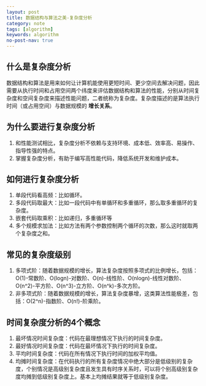 ```yaml
---
layout: post
title: 数据结构与算法之美-复杂度分析
category: note
tags: [algorithm]
keywords: algorithm
no-post-nav: true
---
```


## 什么是复杂度分析

数据结构和算法是用来如何让计算机能使用更短时间、更少空间去解决问题，因此需要从执行时间和占用空间两个纬度来评估数据结构和算法的性能，分别从时间复杂度和空间复杂度来描述性能问题，二者统称为复杂度。复杂度描述的是算法执行时间（或占用空间）与数据规模的 **增长关系**。

## 为什么要进行复杂度分析
1. 和性能测试相比，复杂度分析不依赖与支持环境、成本低、效率高、易操作、指导性强的特点。
2. 掌握复杂度分析，有助于编写高性能代码，降低系统开发和维护成本。

## 如何进行复杂度分析
1. 单段代码看高频：比如循环。
2. 多段代码取最大：比如一段代码中有单循环和多重循环，那么取多重循环的复杂度。
3. 嵌套代码取乘积：比如递归，多重循环等
4. 多个规模求加法：比如方法有两个参数控制两个循环的次数，那么这时就取两个复杂度之和。

## 常见的复杂度级别
1. 多项式阶：随着数据规模的增长，算法复杂度按照多项式的比例增长，包括：O(1)-常数阶、O(logn)-对数阶、O(n)-线性阶、O(nlogn)-线性对数阶、O(n^2)-平方阶、O(n^3)-立方阶、O(n^k)-多次方阶。
2. 非多项式阶：随着数据规模的增长，算法复杂度暴增，这类算法性能极差，包括：O(2^n)-指数阶、O(n!)-阶乘阶。

## 时间复杂度分析的4个概念
1. 最坏情况时间复杂度：代码在最理想情况下执行的时间复杂度。
2. 最好情况时间复杂度：代码在最坏情况下执行的时间复杂度。
3. 平均时间复杂度：代码在所有情况下执行时间的加权平均值。
4. 均摊时间复杂度：在代码执行的所有复杂度情况中绝大部分是低级别的复杂度，个别情况是高级别复杂度且发生具有时序关系时，可以将个别高级别复杂度均摊到低级别复杂度上。基本上均摊结果就等于低级别复杂度。